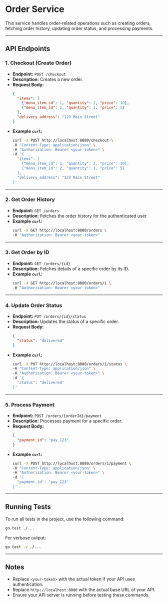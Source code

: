 # Order Service

This service handles order-related operations such as creating orders, fetching order history, updating order status, and processing payments.

---

## API Endpoints

### 1. **Checkout (Create Order)**
- **Endpoint:** `POST /checkout`
- **Description:** Creates a new order.
- **Request Body:**
  ```json
  {
    "items": [
      {"menu_item_id": 1, "quantity": 2, "price": 10},
      {"menu_item_id": 2, "quantity": 1, "price": 5}
    ],
    "delivery_address": "123 Main Street"
  }
  ```
- **Example `curl`:**
  ```bash
  curl -X POST http://localhost:8080/checkout \
  -H "Content-Type: application/json" \
  -H "Authorization: Bearer <your-token>" \
  -d '{
    "items": [
      {"menu_item_id": 1, "quantity": 2, "price": 10},
      {"menu_item_id": 2, "quantity": 1, "price": 5}
    ],
    "delivery_address": "123 Main Street"
  }'
  ```

---

### 2. **Get Order History**
- **Endpoint:** `GET /orders`
- **Description:** Fetches the order history for the authenticated user.
- **Example `curl`:**
  ```bash
  curl -X GET http://localhost:8080/orders \
  -H "Authorization: Bearer <your-token>"
  ```

---

### 3. **Get Order by ID**
- **Endpoint:** `GET /orders/{id}`
- **Description:** Fetches details of a specific order by its ID.
- **Example `curl`:**
  ```bash
  curl -X GET http://localhost:8080/orders/1 \
  -H "Authorization: Bearer <your-token>"
  ```

---

### 4. **Update Order Status**
- **Endpoint:** `PUT /orders/{id}/status`
- **Description:** Updates the status of a specific order.
- **Request Body:**
  ```json
  {
    "status": "delivered"
  }
  ```
- **Example `curl`:**
  ```bash
  curl -X PUT http://localhost:8080/orders/1/status \
  -H "Content-Type: application/json" \
  -H "Authorization: Bearer <your-token>" \
  -d '{
    "status": "delivered"
  }'
  ```

---

### 5. **Process Payment**
- **Endpoint:** `POST /orders/{orderId}/payment`
- **Description:** Processes payment for a specific order.
- **Request Body:**
  ```json
  {
    "payment_id": "pay_123"
  }
  ```
- **Example `curl`:**
  ```bash
  curl -X POST http://localhost:8080/orders/1/payment \
  -H "Content-Type: application/json" \
  -H "Authorization: Bearer <your-token>" \
  -d '{
    "payment_id": "pay_123"
  }'
  ```

---

## Running Tests

To run all tests in the project, use the following command:

```bash
go test ./...
```

For verbose output:

```bash
go test -v ./...
```

---

## Notes

- Replace `<your-token>` with the actual token if your API uses authentication.
- Replace `http://localhost:8080` with the actual base URL of your API.
- Ensure your API server is running before testing these commands.
